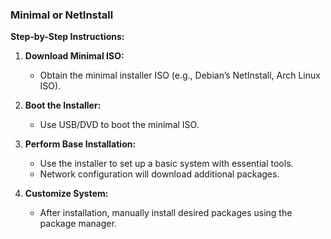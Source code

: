 ### **Minimal or NetInstall**

**Step-by-Step Instructions:**

1. **Download Minimal ISO:**

   - Obtain the minimal installer ISO (e.g., Debian’s NetInstall, Arch Linux ISO).

2. **Boot the Installer:**

   - Use USB/DVD to boot the minimal ISO.

3. **Perform Base Installation:**

   - Use the installer to set up a basic system with essential tools.
   - Network configuration will download additional packages.

4. **Customize System:**
   - After installation, manually install desired packages using the package manager.
